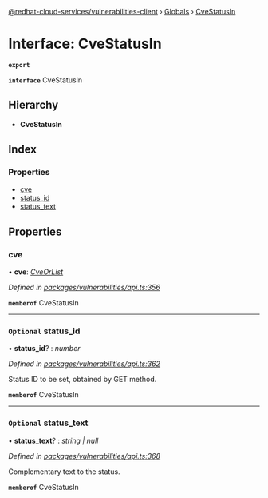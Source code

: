 [@redhat-cloud-services/vulnerabilities-client](../README.md) › [Globals](../globals.md) › [CveStatusIn](cvestatusin.md)

# Interface: CveStatusIn

**`export`** 

**`interface`** CveStatusIn

## Hierarchy

* **CveStatusIn**

## Index

### Properties

* [cve](cvestatusin.md#cve)
* [status_id](cvestatusin.md#optional-status_id)
* [status_text](cvestatusin.md#optional-status_text)

## Properties

###  cve

• **cve**: *[CveOrList](cveorlist.md)*

*Defined in [packages/vulnerabilities/api.ts:356](https://github.com/RedHatInsights/javascript-clients/blob/master/packages/vulnerabilities/api.ts#L356)*

**`memberof`** CveStatusIn

___

### `Optional` status_id

• **status_id**? : *number*

*Defined in [packages/vulnerabilities/api.ts:362](https://github.com/RedHatInsights/javascript-clients/blob/master/packages/vulnerabilities/api.ts#L362)*

Status ID to be set, obtained by GET method.

**`memberof`** CveStatusIn

___

### `Optional` status_text

• **status_text**? : *string | null*

*Defined in [packages/vulnerabilities/api.ts:368](https://github.com/RedHatInsights/javascript-clients/blob/master/packages/vulnerabilities/api.ts#L368)*

Complementary text to the status.

**`memberof`** CveStatusIn
